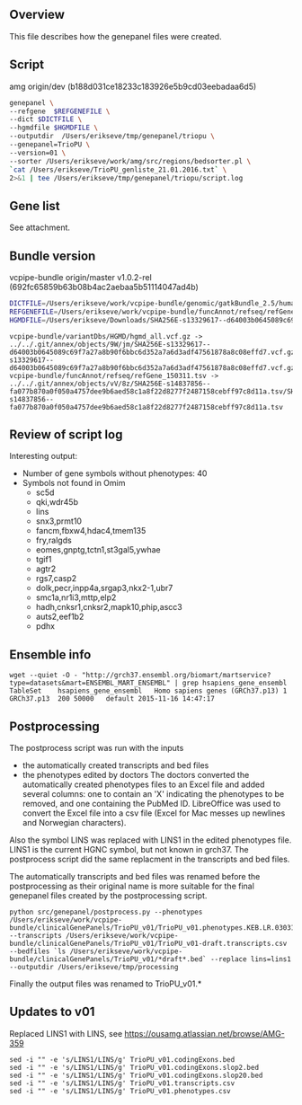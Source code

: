 ## Overview
This file describes how the genepanel files were created.

## Script
amg origin/dev (b188d031ce18233c183926e5b9cd03eebadaa6d5)

```bash
genepanel \
--refgene  $REFGENEFILE \
--dict $DICTFILE \
--hgmdfile $HGMDFILE \
--outputdir  /Users/erikseve/tmp/genepanel/triopu \
--genepanel=TrioPU \
--version=01 \
--sorter /Users/erikseve/work/amg/src/regions/bedsorter.pl \
`cat /Users/erikseve/TrioPU_genliste_21.01.2016.txt` \
2>&1 | tee /Users/erikseve/tmp/genepanel/triopu/script.log
```

## Gene list
See attachment.

## Bundle version
vcpipe-bundle  origin/master v1.0.2-rel (692fc65859b63b08b4ac2aebaa5b51114047ad4b)

```bash
DICTFILE=/Users/erikseve/work/vcpipe-bundle/genomic/gatkBundle_2.5/human_g1k_v37_decoy.dict;
REFGENEFILE=/Users/erikseve/work/vcpipe-bundle/funcAnnot/refseq/refGene_150311.tsv;
HGMDFILE=/Users/erikseve/Downloads/SHA256E-s13329617--d64003b0645089c69f7a27a8b90f6bbc6d352a7a6d3adf47561878a8c08effd7.vcf
```

```
vcpipe-bundle/variantDbs/HGMD/hgmd_all.vcf.gz -> ../../.git/annex/objects/9W/jm/SHA256E-s13329617--d64003b0645089c69f7a27a8b90f6bbc6d352a7a6d3adf47561878a8c08effd7.vcf.gz/SHA256E-s13329617--d64003b0645089c69f7a27a8b90f6bbc6d352a7a6d3adf47561878a8c08effd7.vcf.gz
vcpipe-bundle/funcAnnot/refseq/refGene_150311.tsv -> ../../.git/annex/objects/vV/8z/SHA256E-s14837856--fa077b870a0f050a4757dee9b6aed58c1a8f22d8277f2487158cebff97c8d11a.tsv/SHA256E-s14837856--fa077b870a0f050a4757dee9b6aed58c1a8f22d8277f2487158cebff97c8d11a.tsv
```

## Review of script log
Interesting output:
- Number of gene symbols without phenotypes: 40
- Symbols not found in Omim
  - sc5d
  - qki,wdr45b
  - lins
  - snx3,prmt10
  - fancm,fbxw4,hdac4,tmem135
  - fry,ralgds
  - eomes,gnptg,tctn1,st3gal5,ywhae
  - tgif1
  - agtr2
  - rgs7,casp2
  - dolk,pecr,inpp4a,srgap3,nkx2-1,ubr7
  - smc1a,nr1i3,mttp,elp2
  - hadh,cnksr1,cnksr2,mapk10,phip,ascc3
  - auts2,eef1b2
  - pdhx

## Ensemble info
```
wget --quiet -O - "http://grch37.ensembl.org/biomart/martservice?type=datasets&mart=ENSEMBL_MART_ENSEMBL" | grep hsapiens_gene_ensembl
TableSet	hsapiens_gene_ensembl	Homo sapiens genes (GRCh37.p13)	1	GRCh37.p13	200	50000	default	2015-11-16 14:47:17
```


## Postprocessing
The postprocess script was run with the inputs
- the automatically created transcripts and bed files
- the phenotypes edited by doctors
The doctors converted the automatically created phenotypes files to an Excel file and added several columns: one to contain an 'X' indicating the phenotypes to be removed, and one containing the PubMed ID. LibreOffice was used to convert the Excel file into a csv file (Excel for Mac messes up newlines and Norwegian characters).

Also the symbol LINS was replaced with LINS1 in the edited phenotypes file. LINS1 is the current HGNC symbol, but not known in grch37. The postprocess script did the same replacment in the transcripts and bed files.

The automatically transcripts and bed files was renamed before the postprocessing as their original name is more suitable for the final genepanel files created by the postprocessing script.
```
python src/genepanel/postprocess.py --phenotypes /Users/erikseve/work/vcpipe-bundle/clinicalGenePanels/TrioPU_v01/TrioPU_v01.phenotypes.KEB.LR.030316.csv.txt  --transcripts /Users/erikseve/work/vcpipe-bundle/clinicalGenePanels/TrioPU_v01/TrioPU_v01-draft.transcripts.csv --bedfiles `ls /Users/erikseve/work/vcpipe-bundle/clinicalGenePanels/TrioPU_v01/*draft*.bed` --replace lins=lins1 --outputdir /Users/erikseve/tmp/processing
```

Finally the output files was renamed to TrioPU_v01.*

## Updates to v01
Replaced LINS1 with LINS, see https://ousamg.atlassian.net/browse/AMG-359

```
sed -i "" -e 's/LINS1/LINS/g' TrioPU_v01.codingExons.bed
sed -i "" -e 's/LINS1/LINS/g' TrioPU_v01.codingExons.slop2.bed
sed -i "" -e 's/LINS1/LINS/g' TrioPU_v01.codingExons.slop20.bed
sed -i "" -e 's/LINS1/LINS/g' TrioPU_v01.transcripts.csv
sed -i "" -e 's/LINS1/LINS/g' TrioPU_v01.phenotypes.csv
```